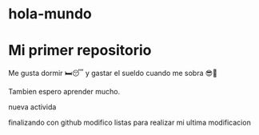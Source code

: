 # hola-mundo

# Mi primer repositorio

Me gusta dormir 🛏😴 y gastar el sueldo cuando me sobra 😎🍔

Tambien espero aprender mucho.

nueva activida 

finalizando con github
modifico listas 
para realizar mi ultima modificacion
